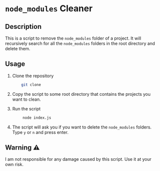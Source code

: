 # `node_modules` Cleaner

## Description

This is a script to remove the `node_modules` folder of a project. It will recursively search for all the `node_modules` folders in the root directory and delete them.

## Usage

1. Clone the repository

    ```bash
        git clone
    ```

2. Copy the script to some root directory that contains the projects you want to clean.
3. Run the script

```bash
        node index.js  
```

4. The script will ask you if you want to delete the `node_modules` folders. Type `y` or `n` and press enter.

## Warning ⚠️

I am not responsible for any damage caused by this script. Use it at your own risk.
